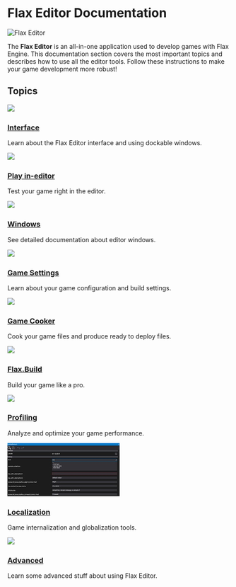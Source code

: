 # Flax Editor Documentation

![Flax Editor](media/title.jpg)

The **Flax Editor** is an all-in-one application used to develop games with Flax Engine.
This documentation section covers the most important topics and describes how to use all the editor tools.
Follow these instructions to make your game development more robust!

## Topics

<div class="frontpage">

<div class="frontpage-section">
<a href="interface.md"><img src="media/layout-icon.jpg"></a>
<h3><a href="interface.md">Interface</a></h3>
<p>Learn about the Flax Editor interface and using dockable windows.</p>
</div>

<div class="frontpage-section">
<a href="play-in-editor.md"><img src="media/play-in-editor-icon.jpg"></a>
<h3><a href="play-in-editor.md">Play in-editor</a></h3>
<p>Test your game right in the editor.</p>
</div>

<div class="frontpage-section">
<a href="windows/index.md"><img src="windows/media/icon.jpg"></a>
<h3><a href="windows/index.md">Windows</a></h3>
<p>See detailed documentation about editor windows.</p>
</div>

<div class="frontpage-section">
<a href="game-settings/index.md"><img src="game-settings/media/icon.jpg"></a>
<h3><a href="game-settings/index.md">Game Settings</a></h3>
<p>Learn about your game configuration and build settings.</p>
</div>

<div class="frontpage-section">
<a href="game-cooker/index.md"><img src="game-cooker/media/icon.jpg"></a>
<h3><a href="game-cooker/index.md">Game Cooker</a></h3>
<p>Cook your game files and produce ready to deploy files.</p>
</div>

<div class="frontpage-section">
<a href="flax-build/index.md"><img src="flax-build/media/icon.jpg"></a>
<h3><a href="flax-build/index.md">Flax.Build</a></h3>
<p>Build your game like a pro.</p>
</div>

<div class="frontpage-section">
<a href="profiling/index.md"><img src="profiling/media/icon.jpg"></a>
<h3><a href="profiling/index.md">Profiling</a></h3>
<p>Analyze and optimize your game performance.</p>
</div>

<div class="frontpage-section">
<a href="localization/index.md"><img src="localization/media/icon.jpg"></a>
<h3><a href="localization/index.md">Localization</a></h3>
<p>Game internalization and globalization tools.</p>
</div>

<div class="frontpage-section">
<a href="advanced/index.md"><img src="advanced/media/icon.jpg"></a>
<h3><a href="advanced/index.md">Advanced</a></h3>
<p>Learn some advanced stuff about using Flax Editor.</p>
</div>

</div>

